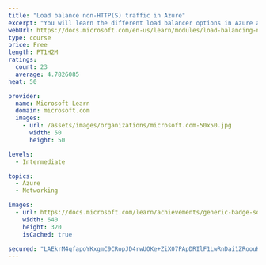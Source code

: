 ```yaml
---
title: "Load balance non-HTTP(S) traffic in Azure"
excerpt: "You will learn the different load balancer options in Azure and how to choose and implement the right Azure solution for non-HTTP(S) traffic."
webUrl: https://docs.microsoft.com/en-us/learn/modules/load-balancing-non-https-traffic-azure/
type: course
price: Free
length: PT1H2M
ratings:
  count: 23
  average: 4.7826085
heat: 50

provider:
  name: Microsoft Learn
  domain: microsoft.com
  images:
    - url: /assets/images/organizations/microsoft.com-50x50.jpg
      width: 50
      height: 50

levels:
  - Intermediate

topics:
  - Azure
  - Networking

images:
  - url: https://docs.microsoft.com/learn/achievements/generic-badge-social.png
    width: 640
    height: 320
    isCached: true

secured: "LAEkrM4qfapoYKxgmC9CRopJD4rwUOKe+ZiX07PApDRIlF1LwRnDai1ZRoouKax4I9zsgfI/I/dIl9vwkU1G6/4nZ3ik41793ItF90hmwPVXHMgh+yXKz6rnrM/gBeIScPtXa6grzdpe0vLeWNWT5ffl3WET6ujcA/GzPZY0xwvGS3E7WKm+IfAxyeQR5ce14sqJ9zDANoaeSsj3yyoFSP9c00VkQbgiQVkrdwWaExWjDNg5tpF4Ac+aEt5N7SfaSxzyP3tz/hUjZITBc7CU5rnmCAjuTatBntAInHWDIGa6rHR7sDX5bcomf3iGJ4hi2kFiiP5b3wBOYcgK78wIU7COqps23N3tYdZvo1SS/anfUocrDBVNsGY6a/+45VWylrFMsgiSJKmnEF7KYwvlOUSrt0YyGdakqLPaHPg+zVE=;AkpWlQtXsw694EXt6514hQ=="
---
```


